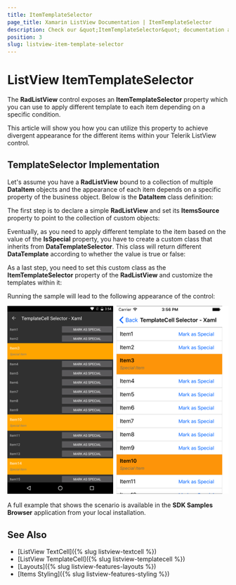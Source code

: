 ```yaml
---
title: ItemTemplateSelector
page_title: Xamarin ListView Documentation | ItemTemplateSelector
description: Check our &quot;ItemTemplateSelector&quot; documentation article for Telerik ListView for Xamarin control.
position: 3
slug: listview-item-template-selector
---
```


# ListView ItemTemplateSelector

The **RadListView** control exposes an **ItemTemplateSelector** property which you can use to apply different template to each item depending on a specific condition.  

This article will show you how you can utilize this property to achieve divergent appearance for the different items within your Telerik ListView control. 

## TemplateSelector Implementation

Let's assume you have a **RadListView** bound to a collection of multiple **DataItem** objects and the appearance of each item depends on a specific property of the business object. Below is the **DataItem** class definition:

<snippet id='listview-itemtemplateselector-dataitem'/>

The first step is to declare a simple **RadListView** and set its **ItemsSource** property to point to the collection of custom objects:

<snippet id='listview-itemtemplateselector-sourcecollection'/> 

Eventually, as you need to apply different template to the item based on the value of the **IsSpecial** property, you have to create a custom class that inherits from **DataTemplateSelector**. This class will return different **DataTemplate** according to whether the value is true or false:

<snippet id='listview-itemtemplateselector-customitemtemplateselector'/>

As a last step, you need to set this custom class as the **ItemTemplateSelector** property of the **RadListView** and customize the templates within it:

<snippet id='listview-itemtemplateselector-setting-itemtemplateselector'/>

Running the sample will lead to the following appearance of the control:

![listview itemtemplateselector](../images/listview-itemtemplateselector.png)

A full example that shows the scenario is available in the **SDK Samples Browser** application from your local installation.

## See Also

- [ListView TextCell]({% slug listview-textcell %})
- [ListView TemplateCell]({% slug listview-templatecell %})
- [Layouts]({% slug listview-features-layouts %})
- [Items Styling]({% slug listview-features-styling %})